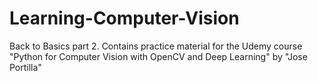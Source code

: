 # Learning-Computer-Vision
Back to Basics part 2. Contains practice material for the Udemy course "Python for Computer Vision with OpenCV and Deep Learning" by "Jose Portilla"
